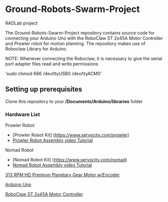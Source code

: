# Ground-Robots-Swarm-Project
RADLab project 


The Ground-Robots-Swarm-Project repository contains source code for connecting your Arduino Uno with the RoboClaw ST 2x45A Motor Controller and Prowler robot for motion planning. The repository makes use of Roboclaw Library for Arduino.

NOTE: Whenever connecting the Roboclaw, it is necessary to give the serial port adapter files read and write permissions

'sudo chmod 666 /dev/ttyUSB0 /dev/ttyACM0'

## Setting up prerequisites

Clone this repository to your **/Documents/Arduino/libraries** folder

### Hardware List 

Prowler Robot
- [Prowler Robot Kit] (https://www.servocity.com/prowler)
- [Prowler Robot Assembly video Tutorial](https://www.youtube.com/watch?v=k7ZXSDlREJM)

Nomad Robot
- [Nomad Robot Kit] (https://www.servocity.com/nomad)
- [Nomad Robot Assembly video Tutorial](https://www.youtube.com/watch?v=FAPDkyeAek8)

[313 RPM HD Premium Planetary Gear Motor w/Encoder](https://www.servocity.com/313-rpm-hd-premium-planetary-gear-motor-w-encoder)

[Arduino Uno](https://store.arduino.cc/usa/arduino-uno-rev3)

[RoboClaw ST 2x45A Motor Controller](http://www.basicmicro.com/RoboClaw-ST-2x45A-Motor-Controller_p_27.html)
